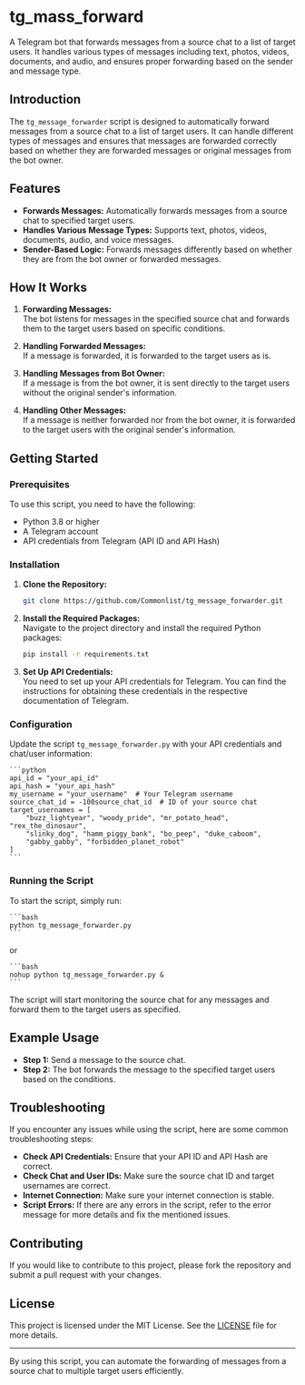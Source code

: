 # tg_mass_forward

A Telegram bot that forwards messages from a source chat to a list of target users. It handles various types of messages including text, photos, videos, documents, and audio, and ensures proper forwarding based on the sender and message type.

## Introduction

The `tg_message_forwarder` script is designed to automatically forward messages from a source chat to a list of target users. It can handle different types of messages and ensures that messages are forwarded correctly based on whether they are forwarded messages or original messages from the bot owner.

## Features

- **Forwards Messages:** Automatically forwards messages from a source chat to specified target users.
- **Handles Various Message Types:** Supports text, photos, videos, documents, audio, and voice messages.
- **Sender-Based Logic:** Forwards messages differently based on whether they are from the bot owner or forwarded messages.

## How It Works

1. **Forwarding Messages:**  
   The bot listens for messages in the specified source chat and forwards them to the target users based on specific conditions.

2. **Handling Forwarded Messages:**  
   If a message is forwarded, it is forwarded to the target users as is.

3. **Handling Messages from Bot Owner:**  
   If a message is from the bot owner, it is sent directly to the target users without the original sender's information.

4. **Handling Other Messages:**  
   If a message is neither forwarded nor from the bot owner, it is forwarded to the target users with the original sender's information.

## Getting Started

### Prerequisites

To use this script, you need to have the following:

- Python 3.8 or higher
- A Telegram account
- API credentials from Telegram (API ID and API Hash)

### Installation

1. **Clone the Repository:**

    ```bash
    git clone https://github.com/Commonlist/tg_message_forwarder.git
    ```

2. **Install the Required Packages:**  
   Navigate to the project directory and install the required Python packages:

    ```bash
    pip install -r requirements.txt
    ```

3. **Set Up API Credentials:**  
   You need to set up your API credentials for Telegram. You can find the instructions for obtaining these credentials in the respective documentation of Telegram.

### Configuration

Update the script `tg_message_forwarder.py` with your API credentials and chat/user information:

    ```python
    api_id = "your_api_id"
    api_hash = "your_api_hash"
    my_username = "your_username"  # Your Telegram username
    source_chat_id = -100source_chat_id  # ID of your source chat
    target_usernames = [
        "buzz_lightyear", "woody_pride", "mr_potato_head", "rex_the_dinosaur",
        "slinky_dog", "hamm_piggy_bank", "bo_peep", "duke_caboom",
        "gabby_gabby", "forbidden_planet_robot"
    ]
    ```

### Running the Script

To start the script, simply run:

    ```bash
    python tg_message_forwarder.py
    ```

or

    ```bash
    nohup python tg_message_forwarder.py &
    ```

The script will start monitoring the source chat for any messages and forward them to the target users as specified.

## Example Usage

- **Step 1:** Send a message to the source chat.
- **Step 2:** The bot forwards the message to the specified target users based on the conditions.

## Troubleshooting

If you encounter any issues while using the script, here are some common troubleshooting steps:

- **Check API Credentials:** Ensure that your API ID and API Hash are correct.
- **Check Chat and User IDs:** Make sure the source chat ID and target usernames are correct.
- **Internet Connection:** Make sure your internet connection is stable.
- **Script Errors:** If there are any errors in the script, refer to the error message for more details and fix the mentioned issues.

## Contributing

If you would like to contribute to this project, please fork the repository and submit a pull request with your changes.

## License

This project is licensed under the MIT License. See the [LICENSE](LICENSE) file for more details.

---

By using this script, you can automate the forwarding of messages from a source chat to multiple target users efficiently.
